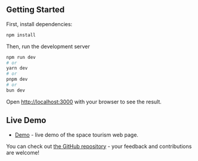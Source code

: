 
## Getting Started

First, install dependencies:
```bash
npm install
```

Then, run the development server

```bash
npm run dev
# or
yarn dev
# or
pnpm dev
# or
bun dev
```

Open [http://localhost:3000](http://localhost:3000) with your browser to see the result.


## Live Demo



- [Demo](https://frontendmentor-space-tourism11.netlify.app/) - live demo of the space tourism web page.


You can check out [the GitHub repository](https://github.com/ElyesBenKhoud/space-tourism-app) - your feedback and contributions are welcome!


